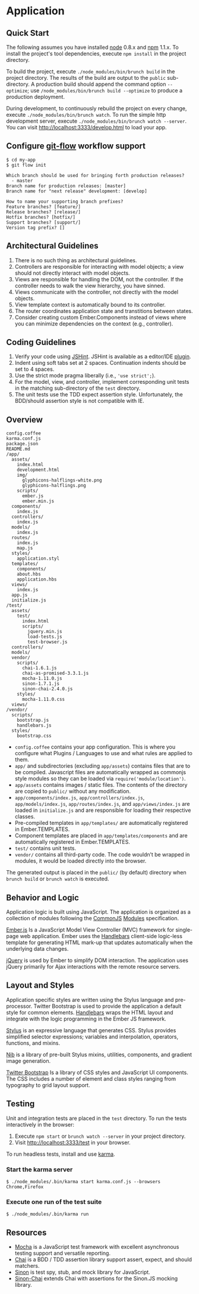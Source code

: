 # Application

## Quick Start

The following assumes you have installed [node](http://nodejs.org) 0.8.x and
[npm](http://npmjs.org/) 1.1.x. To install the project's tool dependencies, execute `npm install` in the project directory.

To build the project, execute `./node_modules/bin/brunch build` in the project
directory. The results of the build are output to the `public` sub-directory.
A production build should append the command option `--optimize`;
use `/node_modules/bin/brunch build --optimize` to produce a production deployment.

During development, to continuously rebuild the project on every change,
execute `./node_modules/bin/brunch watch`. To run the simple http development
server, execute `./node_modules/bin/brunch watch --server`. You can
visit <http://localhost:3333/develop.html> to load your app.

## Configure [git-flow](http://nvie.com/posts/a-successful-git-branching-model/) workflow support

    $ cd my-app
    $ git flow init

    Which branch should be used for bringing forth production releases?
      - master
    Branch name for production releases: [master]
    Branch name for "next release" development: [develop]

    How to name your supporting branch prefixes?
    Feature branches? [feature/]
    Release branches? [release/]
    Hotfix branches? [hotfix/]
    Support branches? [support/]
    Version tag prefix? []

## Architectural Guidelines

1. There is no such thing as architectural guidelines.
2. Controllers are responsible for interacting with model objects; a view should not directly interact with model objects.
3. Views are responsible for handling the DOM, not the controller. If the controller needs to walk the view hierarchy, you have sinned.
4. Views communicate with the controller, not directly with the model objects.
5. View template context is automatically bound to its controller.
6. The router coordinates application state and transtitions between states.
7. Consider creating custom Ember.Components instead of views where you can minimize dependencies on the context (e.g., controller).

## Coding Guidelines

1. Verify your code using [JSHint](http://www.jshint.com/).
JSHint is available as a editor/IDE [plugin](http://www.jshint.com/platforms/).
2. Indent using soft tabs set at 2 spaces. Continuation indents should be set to 4 spaces.
3. Use the strict mode pragma liberally (i.e., `'use strict';`).
4. For the model, view, and controller, implement corresponding unit tests in the matching sub-directory of the `test` directory.
5. The unit tests use the TDD expect assertion style. Unfortunately, the BDD/should assertion style is not compatible with IE.

## Overview

    config.coffee
    karma.conf.js
    package.json
    README.md
    /app/
      assets/
        index.html
        development.html
        img/
          glyphicons-halflings-white.png
          glyphicons-halflings.png
        scripts/
          ember.js
          ember.min.js
      components/
        index.js
      controllers/
        index.js
      models/
        index.js
      routes/
        index.js
        map.js
      styles/
        application.styl
      templates/
        components/
        about.hbs
        application.hbs
      views/
        index.js
      app.js
      initialize.js
    /test/
      assets/
        test/
          index.html
          scripts/
            jquery.min.js
            load-tests.js
            test-browser.js
      controllers/
      models/
      vendor/
        scripts/
          chai-1.6.1.js
          chai-as-promised-3.3.1.js
          mocha-1.11.0.js
          sinon-1.7.1.js
          sinon-chai-2.4.0.js
        styles/
          mocha-1.11.0.css
      views/
    /vendor/
      scripts/
        bootstrap.js
        handlebars.js
      styles/
        bootstrap.css

* `config.coffee` contains your app configuration. This is where you configure what Plugins / Languages to use and what rules are applied to them.
* `app/` and subdirectories (excluding `app/assets`) contains files that are to be compiled. Javascript files are automatically wrapped as commonjs style modules so they can be loaded via `require('module/location')`.
* `app/assets` contains images / static files. The contents of the directory are copied to `public/` without any modification.
* `app/components/index.js`, `app/controllers/index.js`, `app/models/index.js`, `app/routes/index.js`, and `app/views/index.js` are loaded in `initialize.js` and are responsible for loading their respective classes.
* Pre-compiled templates in `app/templates/` are automatically registered in Ember.TEMPLATES.
* Component templates are placed in `app/templates/components` and are automatically registered in Ember.TEMPLATES.
* `test/` contains unit tests.
* `vendor/` contains all third-party code. The code wouldn’t be wrapped in modules, it would be loaded directly into the browser.

The generated output is placed in the `public/` (by default) directory when `brunch build` or `brunch watch` is executed.

## Behavior and Logic

Application logic is built using JavaScript. The application is organized as a collection of modules following
the [CommonJS](http://www.commonjs.org) [Modules](http://www.commonjs.org/specs/modules/1.0/) specification.

[Ember.js](http://emberjs.com) Is a JavaScript Model View Controller (MVC) framework for single-page web application.
Ember uses the [Handlebars](http://handlebarsjs.com) client-side logic-less template for generating HTML mark-up
that updates automatically when the underlying data changes.

[jQuery](http://jquery.com) is used by Ember to simplify DOM interaction. The application uses jQuery primarily
for Ajax interactions with the remote resource servers.

## Layout and Styles

Application specific styles are written using the Stylus language and pre-processor. Twitter Bootstrap is used to
provide the application a default style for common elements. [Handlebars](http://handlebarsjs.com) wraps the HTML
layout and integrate with the logic programming in the Ember JS framework.

[Stylus](http://learnboost.github.com/stylus/) is an expressive language that generates CSS.
Stylus provides simplified selector expressions; variables and interpolation, operators, functions,
and mixins.

[Nib](https://github.com/visionmedia/nib) is a library of pre-built Stylus mixins, utilities, components,
and gradient image generation.

[Twitter Bootstrap](http://twitter.github.com/bootstrap/) Is a library of CSS styles and JavaScript UI components.
The CSS includes a number of element and class styles ranging from typography to grid layout support.

## Testing

Unit and integration tests are placed in the `test` directory. To run the tests interactively in the browser:

1. Execute `npm start` or `brunch watch --server` in your project directory.
2. Visit <http://localhost:3333/test> in your browser.

To run headless tests, install and use [karma](http://karma-runner.github.io).

### Start the karma server

    $ ./node_modules/.bin/karma start karma.conf.js --browsers Chrome,Firefox

### Execute one run of the test suite

    $ ./node_modules/.bin/karma run

## Resources

* [Mocha](http://visionmedia.github.com/mocha/) is a JavaScript test framework with excellent asynchronous testing support and versatile reporting.
* [Chai](http://chaijs.com) is a BDD / TDD assertion library support assert, expect, and should matchers.
* [Sinon](http://sinonjs.org) is test spy, stub, and mock library for JavaScript.
* [Sinon-Chai](https://github.com/domenic/sinon-chai) extends Chai with assertions for the Sinon.JS mocking library.
